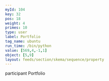 ```yaml
---
myId: 104
key: 32
pos: 18
weight: 4
primes: 10
type: user
label: Portfolio
tag_name: ubuntu
run_time: /bin/python
value: [569,4,-1,1]
object: [5,9]
layout: feeds/section/skema/sequence/property
---
```

participant Portfolio
